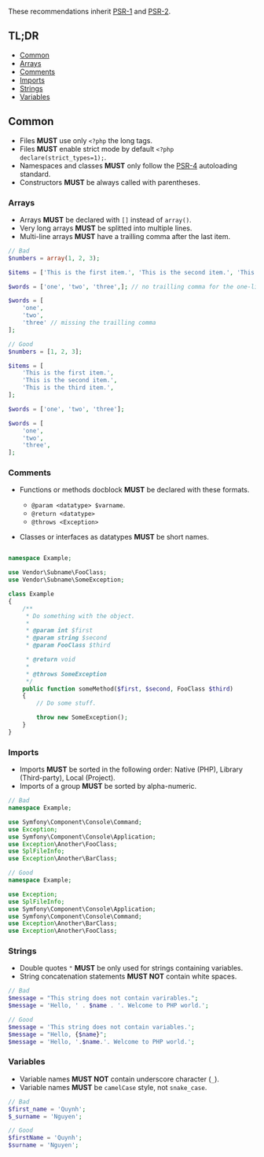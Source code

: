 These recommendations inherit [PSR-1](https://www.php-fig.org/psr/psr-1) and [PSR-2](https://www.php-fig.org/psr/psr-2).

## TL;DR

- [Common](#common)
- [Arrays](#arrays)
- [Comments](#comments)
- [Imports](#imports)
- [Strings](#strings)
- [Variables](#variables)

## Common

- Files **MUST** use only `<?php` the long tags.
- Files **MUST** enable strict mode by default `<?php declare(strict_types=1);`.
- Namespaces and classes **MUST** only follow the [PSR-4](https://www.php-fig.org/psr/psr-4) autoloading standard.
- Constructors **MUST** be always called with parentheses.

<a name="arrays"></a>

### Arrays

- Arrays **MUST** be declared with `[]` instead of `array()`.
- Very long arrays **MUST** be splitted into multiple lines.
- Multi-line arrays **MUST** have a trailling comma after the last item.

```php
// Bad
$numbers = array(1, 2, 3);

$items = ['This is the first item.', 'This is the second item.', 'This is the third item.'];

$words = ['one', 'two', 'three',]; // no trailling comma for the one-line arrays.

$words = [
    'one',
    'two',
    'three' // missing the trailling comma
];
```

```php
// Good
$numbers = [1, 2, 3];

$items = [
    'This is the first item.',
    'This is the second item.',
    'This is the third item.',
];

$words = ['one', 'two', 'three'];

$words = [
    'one',
    'two',
    'three',
];
```

<a name="comments"></a>

### Comments

- Functions or methods docblock **MUST** be declared with these formats.
  - `@param <datatype> $varname`.
  - `@return <datatype>`
  - `@throws <Exception>`

- Classes or interfaces as datatypes **MUST** be short names.

```php

namespace Example;

use Vendor\Subname\FooClass;
use Vendor\Subname\SomeException;

class Example
{
    /**
     * Do something with the object.
     *
     * @param int $first
     * @param string $second
     * @param FooClass $third

     * @return void
     *
     * @throws SomeException
     */
    public function someMethod($first, $second, FooClass $third)
    {
        // Do some stuff.

        throw new SomeException();
    }
}
```

<a name="imports"></a>

### Imports

- Imports **MUST** be sorted in the following order: Native (PHP), Library (Third-party), Local (Project).
- Imports of a group **MUST** be sorted by alpha-numeric.

```php
// Bad
namespace Example;

use Symfony\Component\Console\Command;
use Exception;
use Symfony\Component\Console\Application;
use Exception\Another\FooClass;
use SplFileInfo;
use Exception\Another\BarClass;

// Good
namespace Example;

use Exception;
use SplFileInfo;
use Symfony\Component\Console\Application;
use Symfony\Component\Console\Command;
use Exception\Another\BarClass;
use Exception\Another\FooClass;
```
<a name="strings"></a>

### Strings

- Double quotes `"` **MUST** be only used for strings containing variables.
- String concatenation statements **MUST NOT** contain white spaces.

```php
// Bad
$message = "This string does not contain varirables.";
$message = 'Hello, ' . $name . '. Welcome to PHP world.';

// Good
$message = 'This string does not contain variables.';
$message = "Hello, {$name}";
$message = 'Hello, '.$name.'. Welcome to PHP world.';
```

<a name="variables"></a>

### Variables

- Variable names **MUST NOT** contain underscore character (`_`).
- Variable names **MUST** be `camelCase` style, not `snake_case`.

```php
// Bad
$first_name = 'Quynh';
$_surname = 'Nguyen';

// Good
$firstName = 'Quynh';
$surname = 'Nguyen';
```
